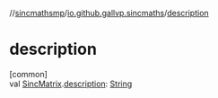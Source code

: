//[sincmathsmp](../../index.md)/[io.github.gallvp.sincmaths](index.md)/[description](description.md)

# description

[common]\
val [SincMatrix](-sinc-matrix/index.md).[description](description.md): [String](https://kotlinlang.org/api/latest/jvm/stdlib/kotlin/-string/index.html)
